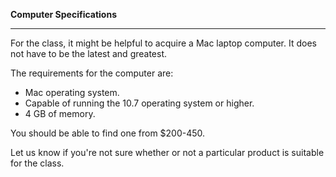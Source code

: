 **Computer Specifications**

-----------

For the class, it might be helpful to acquire a Mac laptop computer. It does not have to be the latest and greatest.  

The requirements for the computer are:

 - Mac operating system.
 - Capable of running the 10.7 operating system or higher.
 - 4 GB of memory.

You should be able to find one from $200-450.

Let us know if you're not sure whether or not a particular product is suitable for the class.
